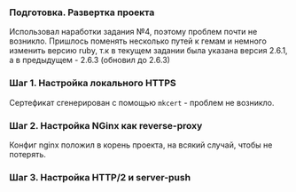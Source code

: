 ### Подготовка. Развертка проекта

Использовал наработки задания №4, поэтому проблем почти не возникло.
Пришлось поменять несколько путей к гемам и немного изменить версию ruby, т.к в текущем задании
была указана версия 2.6.1, а в предыдущем - 2.6.3 (обновил до 2.6.3)

### Шаг 1. Настройка локального HTTPS

Сертефикат сгенерирован с помощью `mkcert` - проблем не возникло.

### Шаг 2. Настройка NGinx как reverse-proxy

Конфиг nginx положил в корень проекта, на всякий случай, чтобы не потерять.

### Шаг 3. Настройка HTTP/2 и server-push
